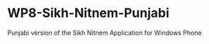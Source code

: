 WP8-Sikh-Nitnem-Punjabi
=======================

Punjabi version of the Sikh Nitnem Application for Windows Phone
